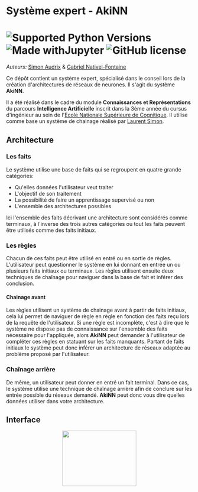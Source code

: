 # Système expert - AkiNN

#  ![Supported Python Versions](https://img.shields.io/badge/Python->=3.8-blue.svg?logo=python&logoColor=white) ![Made withJupyter](https://img.shields.io/badge/Jupyter-6.1.5-orange.svg?logo=jupyter&logoColor=white) ![GitHub license](https://img.shields.io/badge/License-DTFW-green.svg?logo=GitHub%20Sponsors&logoColor=white) 

_Auteurs:_ [Simon Audrix](mailto:saudrix@ensc.fr) & [Gabriel Nativel-Fontaine](mailto:gnativ910e@ensc.fr)

Ce dépôt contient un système expert, spécialisé dans le conseil lors de la création d'architectures de réseaux de neurones. Il s'agit du système **AkiNN**.

Il a été réalisé dans le cadre du module **Connaissances et Représentations** du parcours **Intelligence Artificielle** inscrit dans la 3ème année du cursus d'ingénieur au sein de l'[Ecole Nationale Supérieure de Cognitique](http://www.ensc.fr). Il utilise comme base un système de chainage réalisé par [Laurent Simon](https://www.labri.fr/perso/lsimon/). 

## Architecture

### Les faits

Le système utilise une base de faits qui se regroupent en quatre grande catégories:

- Qu'elles données l'utilisateur veut traiter
- L'objectif de son traitement
- La possibilité de faire un apprentissage supervisé ou non
- L'ensemble des architectures possibles

Ici l'ensemble des faits décrivant une architecture sont considérés comme terminaux, à l'inverse des trois autres catégories ou tout les faits peuvent être utilisés comme des faits initiaux.

### Les règles

Chacun de ces faits peut être utilisé en entré ou en sortie de règles. L'utilisateur peut questionner le système en lui donnant en entrée un ou plusieurs faits initiaux ou terminaux. Les règles utilisent ensuite deux techniques de chaînage pour naviguer dans la base de fait et inférer des conclusion.

#### Chainage avant

Les règles utilisent un système de chainage avant à partir de faits initiaux, cela lui permet de naviguer de règle en règle en fonction des faits reçu lors de la requête de l'utilisateur. Si une règle est incomplète, c'est à dire que le système ne dispose pas de connaissance sur l'ensemble des faits nécessaire pour l'appliquée, alors **AkiNN** peut demander à l'utilisateur de compléter ces règles en statuant sur les faits manquants. Partant de faits initiaux le système peut donc inférer un architecture de réseaux adaptée au problème proposé par l'utilisateur.

### Chaînage arrière

De même, un utilisateur peut donner en entré un fait terminal. Dans ce cas, le système utilise une technique de chaînage arrière afin de conclure sur les entrée possible du réseaux demandé. __AkiNN__ peut donc vous dire quelles données utiliser dans votre architecture.

## Interface





<p align="center">
    <img src='https://ensc.bordeaux-inp.fr/sites/default/files/upload/page-edito/inp/img/logos/logo.ensc-bxinp.jpg' width=200px height=150px />
</p>

